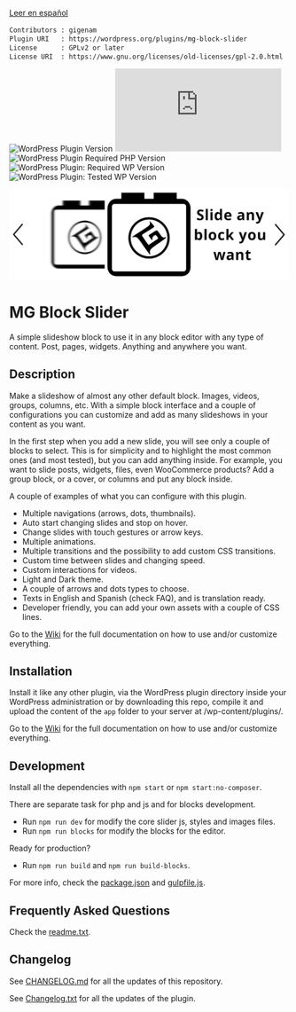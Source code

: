 [Leer en español](./LEEME.md)

```
Contributors : gigenam
Plugin URI   : https://wordpress.org/plugins/mg-block-slider
License      : GPLv2 or later
License URI  : https://www.gnu.org/licenses/old-licenses/gpl-2.0.html
```

![WordPress Plugin Version](https://img.shields.io/wordpress/plugin/v/mg-block-slider?label=Version)
![Required Node Version](https://img.shields.io/badge/Minimum->=16.x%20-blue?logo=node.js)
![WordPress Plugin Required PHP Version](https://img.shields.io/wordpress/plugin/required-php/mg-block-slider?label=Recommended&logo=php)
![WordPress Plugin: Required WP Version](https://img.shields.io/wordpress/plugin/wp-version/mg-block-slider?label=Minimum&logo=wordpress)
![WordPress Plugin: Tested WP Version](https://img.shields.io/wordpress/plugin/tested/mg-block-slider?label=Tested&logo=wordpress)

![MG Block Slider Banner](./app/assets/img/banner.png)

# MG Block Slider

A simple slideshow block to use it in any block editor with any type of content.
Post, pages, widgets. Anything and anywhere you want.

## Description

Make a slideshow of almost any other default block. Images, videos, groups,
columns, etc. With a simple block interface and a couple of configurations you
can customize and add as many slideshows in your content as you want.

In the first step when you add a new slide, you will see only a couple of blocks
to select. This is for simplicity and to highlight the most common ones (and most
tested), but you can add anything inside. For example, you want to slide posts,
widgets, files, even WooCommerce products? Add a group block, or a cover, or
columns and put any block inside.

A couple of examples of what you can configure with this plugin.

- Multiple navigations (arrows, dots, thumbnails).
- Auto start changing slides and stop on hover.
- Change slides with touch gestures or arrow keys.
- Multiple animations.
- Multiple transitions and the possibility to add custom CSS transitions.
- Custom time between slides and changing speed.
- Custom interactions for videos.
- Light and Dark theme.
- A couple of arrows and dots types to choose.
- Texts in English and Spanish (check FAQ), and is translation ready.
- Developer friendly, you can add your own assets with a couple of CSS lines.

Go to the [Wiki](https://github.com/gigenam/mgblockslider/wiki) for the full
documentation on how to use and/or customize everything.

## Installation

Install it like any other plugin, via the WordPress plugin directory inside your
WordPress administration or by downloading this repo, compile it and upload the
content of the `app` folder to your server at /wp-content/plugins/.

Go to the [Wiki](https://github.com/gigenam/mgblockslider/wiki) for the full
documentation on how to use and/or customize everything.

## Development

Install all the dependencies with `npm start` or `npm start:no-composer`.

There are separate task for php and js and for blocks development.

- Run `npm run dev` for modify the core slider js, styles and images files.
- Run `npm run blocks` for modify the blocks for the editor.

Ready for production?

- Run `npm run build` and `npm run build-blocks`.

For more info, check the [package.json](package.json) and [gulpfile.js](gulpfile.js).

## Frequently Asked Questions

Check the [readme.txt](./app/readme.txt#L40).

## Changelog

See [CHANGELOG.md](./CHANGELOG.md) for all the updates of this repository.

See [Changelog.txt](./app/changelog.txt) for all the updates of the plugin.
